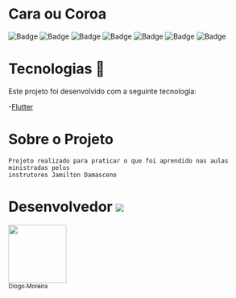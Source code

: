 # Cara ou Coroa

![Badge](https://img.shields.io/static/v1?label=Dart&message=45.7%&color=blue&style=flat&logo=)
![Badge](https://img.shields.io/static/v1?label=HTML&message=28.5%&color=orange&style=flat&logo=)
![Badge](https://img.shields.io/static/v1?label=Objective-c&message=7.4%&color=green&style=flat&logo=)
![Badge](https://img.shields.io/static/v1?label=Shell&message=6.2%&color=yellow&style=flat&logo=)
![Badge](https://img.shields.io/static/v1?label=Java&message=6.0%&color=red&style=flat&logo=)
![Badge](https://img.shields.io/static/v1?label=Swift&message=4.7%&color=purple&style=flat&logo=)
![Badge](https://img.shields.io/static/v1?label=kotlin&message=1.5%&color=white&style=flat&logo=)


 #  Tecnologias :rocket:  


Este projeto foi desenvolvido com a seguinte tecnologia:

-[Flutter](https://flutter.dev/docs/get-started/codelab)



# Sobre o Projeto

    Projeto realizado para praticar o que foi aprendido nas aulas ministradas pelos 
    instrutores Jamilton Damasceno 

# Desenvolvedor ![](https://github.githubassets.com/images/icons/emoji/octocat.png) 


[<img src="https://avatars3.githubusercontent.com/u/60005436?s=400&v=4" width=115 > <br> <sub> Diogo Moreira </sub>](https://github.com/DiogoMoreira01)

